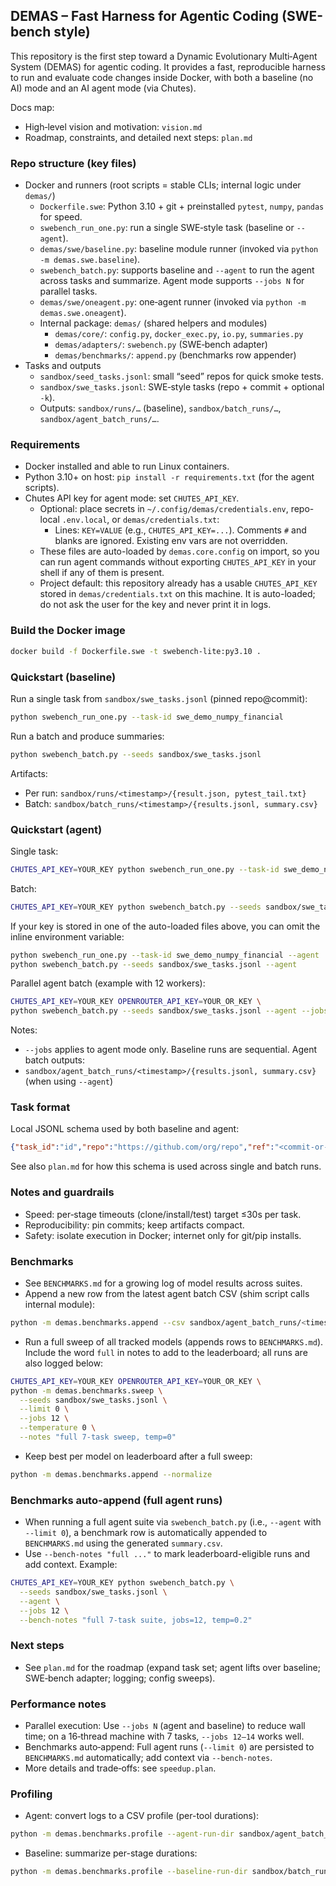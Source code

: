 ## DEMAS – Fast Harness for Agentic Coding (SWE-bench style)

This repository is the first step toward a Dynamic Evolutionary Multi‑Agent System (DEMAS) for agentic coding. It provides a fast, reproducible harness to run and evaluate code changes inside Docker, with both a baseline (no AI) mode and an AI agent mode (via Chutes).

Docs map:
- High‑level vision and motivation: `vision.md`
- Roadmap, constraints, and detailed next steps: `plan.md`

### Repo structure (key files)
- Docker and runners (root scripts = stable CLIs; internal logic under `demas/`)
  - `Dockerfile.swe`: Python 3.10 + git + preinstalled `pytest`, `numpy`, `pandas` for speed.
  - `swebench_run_one.py`: run a single SWE‑style task (baseline or `--agent`).
  - `demas/swe/baseline.py`: baseline module runner (invoked via `python -m demas.swe.baseline`).
  - `swebench_batch.py`: supports baseline and `--agent` to run the agent across tasks and summarize. Agent mode supports `--jobs N` for parallel tasks.
  - `demas/swe/oneagent.py`: one‑agent runner (invoked via `python -m demas.swe.oneagent`).
  - Internal package: `demas/` (shared helpers and modules)
    - `demas/core/`: `config.py`, `docker_exec.py`, `io.py`, `summaries.py`
    - `demas/adapters/`: `swebench.py` (SWE‑bench adapter)
    - `demas/benchmarks/`: `append.py` (benchmarks row appender)
- Tasks and outputs
  - `sandbox/seed_tasks.jsonl`: small “seed” repos for quick smoke tests.
  - `sandbox/swe_tasks.jsonl`: SWE‑style tasks (repo + commit + optional `-k`).
  - Outputs: `sandbox/runs/…` (baseline), `sandbox/batch_runs/…`, `sandbox/agent_batch_runs/…`.

### Requirements
- Docker installed and able to run Linux containers.
- Python 3.10+ on host: `pip install -r requirements.txt` (for the agent scripts).
- Chutes API key for agent mode: set `CHUTES_API_KEY`.
  - Optional: place secrets in `~/.config/demas/credentials.env`, repo-local `.env.local`, or `demas/credentials.txt`:
    - Lines: `KEY=VALUE` (e.g., `CHUTES_API_KEY=...`). Comments `#` and blanks are ignored. Existing env vars are not overridden.
  - These files are auto-loaded by `demas.core.config` on import, so you can run agent commands without exporting `CHUTES_API_KEY` in your shell if any of them is present.
  - Project default: this repository already has a usable `CHUTES_API_KEY` stored in `demas/credentials.txt` on this machine. It is auto-loaded; do not ask the user for the key and never print it in logs.

### Build the Docker image
```bash
docker build -f Dockerfile.swe -t swebench-lite:py3.10 .
```

### Quickstart (baseline)
Run a single task from `sandbox/swe_tasks.jsonl` (pinned repo@commit):
```bash
python swebench_run_one.py --task-id swe_demo_numpy_financial
```
Run a batch and produce summaries:
```bash
python swebench_batch.py --seeds sandbox/swe_tasks.jsonl
```
Artifacts:
- Per run: `sandbox/runs/<timestamp>/{result.json, pytest_tail.txt}`
- Batch: `sandbox/batch_runs/<timestamp>/{results.jsonl, summary.csv}`

### Quickstart (agent)
Single task:
```bash
CHUTES_API_KEY=YOUR_KEY python swebench_run_one.py --task-id swe_demo_numpy_financial --agent
```
Batch:
```bash
CHUTES_API_KEY=YOUR_KEY python swebench_batch.py --seeds sandbox/swe_tasks.jsonl --agent
```
If your key is stored in one of the auto-loaded files above, you can omit the inline environment variable:
```bash
python swebench_run_one.py --task-id swe_demo_numpy_financial --agent
python swebench_batch.py --seeds sandbox/swe_tasks.jsonl --agent
```
Parallel agent batch (example with 12 workers):
```bash
CHUTES_API_KEY=YOUR_KEY OPENROUTER_API_KEY=YOUR_OR_KEY \
python swebench_batch.py --seeds sandbox/swe_tasks.jsonl --agent --jobs 12
```
Notes:
- `--jobs` applies to agent mode only. Baseline runs are sequential.
Agent batch outputs:
- `sandbox/agent_batch_runs/<timestamp>/{results.jsonl, summary.csv}` (when using `--agent`)

### Task format
Local JSONL schema used by both baseline and agent:
```json
{"task_id":"id","repo":"https://github.com/org/repo","ref":"<commit-or-branch>","pytest_k":"","patch_b64":"","timeouts":{"clone":5,"install":20,"test":5}}
```
See also `plan.md` for how this schema is used across single and batch runs.

### Notes and guardrails
- Speed: per‑stage timeouts (clone/install/test) target ≤30s per task.
- Reproducibility: pin commits; keep artifacts compact.
- Safety: isolate execution in Docker; internet only for git/pip installs.

### Benchmarks
- See `BENCHMARKS.md` for a growing log of model results across suites.
- Append a new row from the latest agent batch CSV (shim script calls internal module):
```bash
python -m demas.benchmarks.append --csv sandbox/agent_batch_runs/<timestamp>/summary.csv --notes "short note"
```
- Run a full sweep of all tracked models (appends rows to `BENCHMARKS.md`). Include the word `full` in notes to add to the leaderboard; all runs are also logged below:
```bash
CHUTES_API_KEY=YOUR_KEY OPENROUTER_API_KEY=YOUR_OR_KEY \
python -m demas.benchmarks.sweep \
  --seeds sandbox/swe_tasks.jsonl \
  --limit 0 \
  --jobs 12 \
  --temperature 0 \
  --notes "full 7-task sweep, temp=0"
```
 - Keep best per model on leaderboard after a full sweep:
```bash
python -m demas.benchmarks.append --normalize
```

### Benchmarks auto-append (full agent runs)
- When running a full agent suite via `swebench_batch.py` (i.e., `--agent` with `--limit 0`), a benchmark row is automatically appended to `BENCHMARKS.md` using the generated `summary.csv`.
- Use `--bench-notes "full ..."` to mark leaderboard-eligible runs and add context. Example:
```bash
CHUTES_API_KEY=YOUR_KEY python swebench_batch.py \
  --seeds sandbox/swe_tasks.jsonl \
  --agent \
  --jobs 12 \
  --bench-notes "full 7-task suite, jobs=12, temp=0.2"
```

### Next steps
- See `plan.md` for the roadmap (expand task set; agent lifts over baseline; SWE‑bench adapter; logging; config sweeps).

### Performance notes
- Parallel execution: Use `--jobs N` (agent and baseline) to reduce wall time; on a 16‑thread machine with 7 tasks, `--jobs 12–14` works well.
- Benchmarks auto‑append: Full agent runs (`--limit 0`) are persisted to `BENCHMARKS.md` automatically; add context via `--bench-notes`.
- More details and trade‑offs: see `speedup.plan`.

### Profiling
- Agent: convert logs to a CSV profile (per-tool durations):
```bash
python -m demas.benchmarks.profile --agent-run-dir sandbox/agent_batch_runs/<timestamp>
```
- Baseline: summarize per-stage durations:
```bash
python -m demas.benchmarks.profile --baseline-run-dir sandbox/batch_runs/<timestamp>
```


